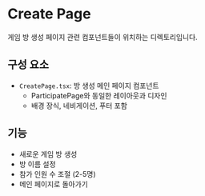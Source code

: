 # Create Page

게임 방 생성 페이지 관련 컴포넌트들이 위치하는 디렉토리입니다.

## 구성 요소

- `CreatePage.tsx`: 방 생성 메인 페이지 컴포넌트
  - ParticipatePage와 동일한 레이아웃과 디자인
  - 배경 장식, 네비게이션, 푸터 포함

## 기능

- 새로운 게임 방 생성
- 방 이름 설정
- 참가 인원 수 조절 (2-5명)
- 메인 페이지로 돌아가기 